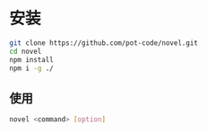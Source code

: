 # 安装


```bash
git clone https://github.com/pot-code/novel.git
cd novel
npm install
npm i -g ./
```

## 使用

```bash
novel <command> [option]
```
